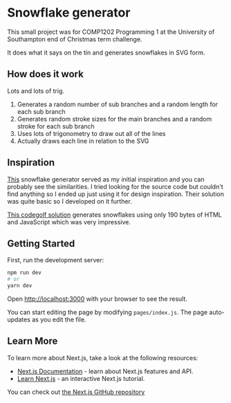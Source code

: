 # Snowflake generator

This small project was for COMP1202 Programming 1 at the University of Southampton end of Christmas term challenge.

It does what it says on the tin and generates snowflakes in SVG form.

## How does it work

Lots and lots of trig.

1. Generates a random number of sub branches and a random length for each sub branch
2. Generates random stroke sizes for the main branches and a random stroke for each sub branch
3. Uses lots of trigonometry to draw out all of the lines
4. Actually draws each line in relation to the SVG

## Inspiration

[This](https://www.misha.studio/snowflaker/) snowflake generator served as my initial inspiration and you can probably see the similarities.
I tried looking for the source code but couldn't find anything so I ended up just using it for design inspiration.
Their solution was quite basic so I developed on it further.

[This codegolf solution](https://github.com/codegolf/snowflake) generates snowflakes using only 190 bytes of HTML and JavaScript which was very impressive.

## Getting Started

First, run the development server:

```bash
npm run dev
# or
yarn dev
```

Open [http://localhost:3000](http://localhost:3000) with your browser to see the result.

You can start editing the page by modifying `pages/index.js`. The page auto-updates as you edit the file.

## Learn More

To learn more about Next.js, take a look at the following resources:

- [Next.js Documentation](https://nextjs.org/docs) - learn about Next.js features and API.
- [Learn Next.js](https://nextjs.org/learn) - an interactive Next.js tutorial.

You can check out [the Next.js GitHub repository](https://github.com/vercel/next.js/)